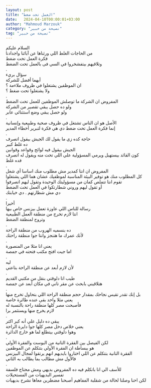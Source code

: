 ```yaml
---
layout: post
title: "العمل تحت ضغط"
date:   2024-04-10T00:00:01+03:00
author: "Mahmoud Marzouk"
category: "نصيحة من خبير"
tag: "نصيحة من خبير"
---
```



السلام عليكم  
من الحاجات الغلط اللي ورثناها عن آبائنا
واجدادنا  
فكرة العمل تحت ضغط  
وتلاقيهم بيتفشخروا في السي فى بالعمل تحت الضغط  
.  
سؤال بريء  
أيهما أفضل للشركة  
ان الموظفين يشتغلوا في ظروف ملاءمة ؟  
ولا يشتغلوا تحت ضغط ؟  
.  
المفروض ان الشركة ما توصلش الموظفين للعمل تحت
الضغط  
ولو ده حصل يبقي تقصير من الشركة  
ولو حصل يبقي وضع استثنائي عابر  
.  
الأصل هو ان الناس تشتغل في ظروف صحية وطبيعية
وإنسانية  
إنما فكرة العمل تحت ضغط دي هي فكرة لتبرير أخطاء
المدير  
.  
حاجة كده زي ما يقول لك الجيش بيقول اتصرف  
ده غلط كبير  
الجيش بيقول فيه لوائح وقواعد وقوانين  
كون القائد بيستهبل ويرمي المسؤولية علي اللي تحت منه
ويقول له اتصرف  
فده غلط  
.  
المفروض ان انتا كمدير مش مطلوب منك اساسا أي شغل  
كل المطلوب منك هو توفير البيئة المناسبة لموظفيك عشان هما
اللي يشتغلوا  
تقوم انتا تتملص كمان من مسؤوليتك الوحيدة وتقول ليهم
اتصرفوا  
أو تقول ليهم وروني شطارتكوا في العمل تحت الضغط  
دي مش شطارتهم . دي خيابتك  
.  
أخيرا  
رسالة للناس اللي عاوزة تعمل بيزنس خاص بيها  
انتا لازم تخرج من منطقة العمل الطبيعية  
وتروح لمنطقة الضغط  
.  
ده بنسميه الهروب من منطقة الراحة  
لأنك عمرك ما هتنجز وانتا جوا منطقة راحتك  
.  
يعني انا مثلا من المنصورة  
اما جيت افتح مكتب فتحته في جمصة  
.  
ليه  
لأن لازم أبعد عن منطقة الراحة بتاعتي  
.  
طيب انا دلوقتي بنقل من مكتبي القديم  
هتلاقيني بابحث عن مقر تاني في مكان أبعد عن جمصة  
.  
بل إنك تقدر تقيس نجاحك بمقدار حجم منطقة الراحة اللي
بتحاول تخرج منها  
يعني مثلا واحد بقي عنده طائرة خاصة  
فأصبحت مصر كلها منطقة راحة بالنسبة له  
لازم يخرج منها ويستثمر برا  
.  
يبقي ده دليل علي أنه كبر اكتر  
يعني خلاص دخل مصر كلها جوا دايرة الراحة  
وهوا دلوقتي بيتطلع لما هو خارج الدائرة  
.  
لكن الفيصل بين الفقرة التانية من البوست والفقرة
الأولي  
هو ببساطة ان الفقرة الأولي بتتكلم عن الموظفين  
الفقرة التانية بتتكلم عن اللي اختاروا بايديهم انهم
يرتقوا لمجال البيزنس  
فالأول مش مطالب بما يطالب به الثاني  
.  
للأسف الي انا باتكلم فيه ده المفروض بديهي ومش محتاج
فلسفة  
تفسير البديهيات من المستحيلات  
لكن احنا وصلنا لحالة من شقلبة المفاهيم أصبحنا مضطرين
معاها نشرح بديهيات
